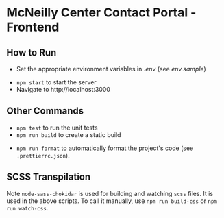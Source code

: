 # McNeilly Center Contact Portal - Frontend

## How to Run

- Set the appropriate environment variables in *.env* (see *env.sample*)
* `npm start` to start the server
* Navigate to http://localhost:3000

## Other Commands

* `npm test` to run the unit tests
* `npm run build` to create a static build
- `npm run format` to automatically format the project's code (see `.prettierrc.json`).

## SCSS Transpilation

Note `node-sass-chokidar` is used for building and watching `scss` files. It is
used in the above scripts. To call it manually, use `npm run build-css` or `npm run watch-css`.
